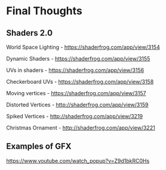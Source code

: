 # Final Thoughts

## Shaders 2.0

World Space Lighting - https://shaderfrog.com/app/view/3154

Dynamic Shaders - https://shaderfrog.com/app/view/3155

UVs in shaders - https://shaderfrog.com/app/view/3156

Checkerboard UVs - https://shaderfrog.com/app/view/3158

Moving vertices - https://shaderfrog.com/app/view/3157

Distorted Vertices - http://shaderfrog.com/app/view/3159

Spiked Vertices - http://shaderfrog.com/app/view/3219

Christmas Ornament - http://shaderfrog.com/app/view/3221

## Examples of GFX
https://www.youtube.com/watch_popup?v=Z9d1bkRC0Hs
